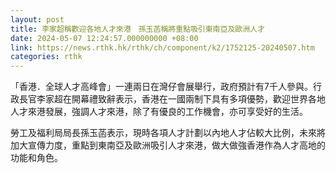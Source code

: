 ```yaml
---
layout: post
title: 李家超稱歡迎各地人才來港　孫玉菡稱將重點吸引東南亞及歐洲人才
date: 2024-05-07 12:24:57.000000000 +08:00
link: https://news.rthk.hk/rthk/ch/component/k2/1752125-20240507.htm
categories: rthk
---
```


「香港．全球人才高峰會」一連兩日在灣仔會展舉行，政府預計有7千人參與。行政長官李家超在開幕禮致辭表示，香港在一國兩制下具有多項優勢，歡迎世界各地人才來港發展，強調人才來港，除了有優良的工作機會，亦可享受好的生活。

勞工及福利局局長孫玉菡表示，現時各項人才計劃以內地人才佔較大比例，未來將加大宣傳力度，重點到東南亞及歐洲吸引人才來港，做大做強香港作為人才高地的功能和角色。

